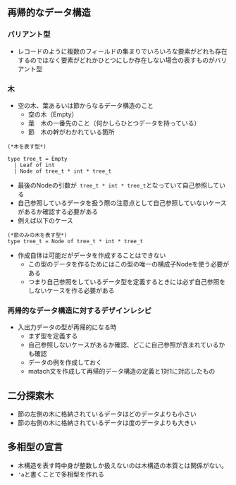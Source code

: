## 再帰的なデータ構造

### バリアント型

- レコードのように複数のフィールドの集まりでいろいろな要素がどれも存在するのではなく要素がどれかひとつにしか存在しない場合の表すものがバリアント型

### 木

- 空の木、葉あるいは節からなるデータ構造のこと
  - 空の木（Empty）
  - 葉　木の一番先のこと（何かしらひとつデータを持っている）
  - 節　木の幹がわかれている箇所


```
(*木を表す型*)

type tree_t = Empty
  | Leaf of int
  | Node of tree_t * int * tree_t

```

- 最後のNodeの引数が` tree_t * int * tree_t`となっていて自己参照している
- 自己参照しているデータを扱う際の注意点として自己参照していないケースがあるか確認する必要がある
- 例えば以下のケース

```
(*節のみの木を表す型*)
type tree_t = Node of tree_t * int * tree_t
```

- 作成自体は可能だがデータを作成することはできない
  - この型のデータを作るためにはこの型の唯一の構成子Nodeを使う必要がある
  - つまり自己参照をしているデータ型を定義するときには必ず自己参照をしないケースを作る必要がある

### 再帰的なデータ構造に対するデザインレシピ

- 入出力データの型が再帰的になる時
  - まず型を定義する
  - 自己参照しないケースがあるか確認、どこに自己参照が含まれているかも確認
  - データの例を作成しておく
  - matach文を作成して再帰的データ構造の定義と1対1に対応したもの

## 二分探索木

- 節の左側の木に格納されているデータはどのデータよりも小さい
- 節の右側の木に格納されているデータは度のデータよりも大きい

## 多相型の宣言

- 木構造を表す時中身が整数しか扱えないのは木構造の本質とは関係がない。
- `'a`と書くことで多相型を作れる